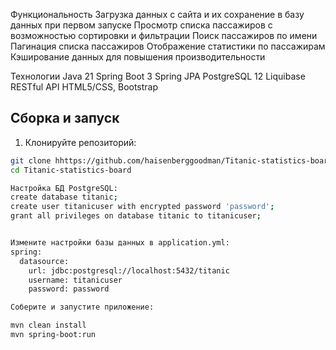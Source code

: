 Функциональность
Загрузка данных с сайта и их сохранение в базу данных при первом запуске
Просмотр списка пассажиров с возможностью сортировки и фильтрации
Поиск пассажиров по имени
Пагинация списка пассажиров
Отображение статистики по пассажирам
Кэширование данных для повышения производительности

Технологии
Java 21
Spring Boot 3
Spring JPA
PostgreSQL 12
Liquibase
RESTful API
HTML5/CSS, Bootstrap

## Сборка и запуск

1. Клонируйте репозиторий:
```sh
git clone hhttps://github.com/haisenberggoodman/Titanic-statistics-board
cd Titanic-statistics-board

Настройка БД PostgreSQL:
create database titanic;
create user titanicuser with encrypted password 'password';
grant all privileges on database titanic to titanicuser;


Измените настройки базы данных в application.yml:
spring:
  datasource:
    url: jdbc:postgresql://localhost:5432/titanic
    username: titanicuser
    password: password

Соберите и запустите приложение:

mvn clean install
mvn spring-boot:run
